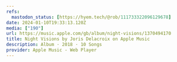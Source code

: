 ```yaml
---
refs:
  mastodon_status: [https://hyem.tech/@rob/111733322096129678]
date: 2024-01-10T19:33:13.120Z
media: ["190"]
url: https://music.apple.com/gb/album/night-visions/1370494170
title: Night Visions by Joris Delacroix on Apple Music
description: Album · 2018 · 10 Songs
provider: Apple Music - Web Player
---
```



